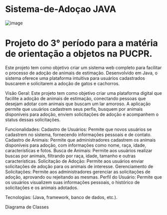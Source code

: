 # Sistema-de-Adoçao JAVA

![image](https://github.com/user-attachments/assets/be670ddf-cb55-4ee6-be5d-b12343394407)

#

# Projeto do 3° período para a matéria de orientação a objetos na PUCPR.




Este projeto tem como objetivo criar um sistema web completo para facilitar o processo de adoção de animais de estimação. Desenvolvido em Java, o sistema oferece uma plataforma intuitiva para usuários cadastrados buscarem e solicitarem a adoção de gatos e cachorros.

Visão Geral: Este projeto tem como objetivo criar uma plataforma digital que facilite a adoção de animais de estimação, conectando pessoas que desejam adotar com animais que buscam um lar amoroso. A aplicação permite que usuários cadastrem seus perfis, busquem por animais disponíveis para adoção, enviem solicitações de adoção e acompanhem o status dessas solicitações.

Funcionalidades: Cadastro de Usuários: Permite que novos usuários se cadastrem no sistema, fornecendo informações pessoais e de contato. Cadastro de Animais: Permite que administradores cadastrem os animais disponíveis para adoção, com informações como nome, raça, idade, características e fotos. Busca de Animais: Permite aos usuários realizar buscas por animais, filtrando por raça, idade, tamanho e outras características. Solicitação de Adoção: Permite aos usuários enviar solicitações de adoção para os animais de interesse. Gerenciamento de Solicitações: Permite aos administradores gerenciar as solicitações de adoção, aprovando ou rejeitando as mesmas. Perfil do Usuário: Permite que os usuários visualizem suas informações pessoais, o histórico de solicitações e os animais adotados.

Tecnologias: (Java, framework, banco de dados, etc.).

Diagrama de Classes


